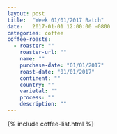 ```yaml
---
layout: post
title:  "Week 01/01/2017 Batch"
date:   2017-01-01 12:00:00 -0800
categories: coffee
coffee-roasts:
  - roaster: ""
    roaster-url: ""
    name: ""
    purchase-date: "01/01/2017"
    roast-date: "01/01/2017"
    continent: ""
    country: ""
    varietal: ""
    process: ""
    description: ""
---
```


{% include coffee-list.html %}
